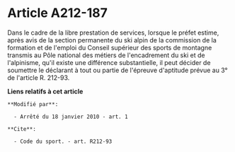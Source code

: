 # Article A212-187

Dans le cadre de la libre prestation de services, lorsque le préfet estime, après avis de la section permanente du ski alpin
de la commission de la formation et de l'emploi du Conseil supérieur des sports de montagne transmis au Pôle national des
métiers de l'encadrement du ski et de l'alpinisme, qu'il existe une différence substantielle, il peut décider de soumettre le
déclarant à tout ou partie de l'épreuve d'aptitude prévue au 3° de l'article R. 212-93.

**Liens relatifs à cet article**

	**Modifié par**:

	  - Arrêté du 18 janvier 2010 - art. 1

	**Cite**:

	  - Code du sport. - art. R212-93
